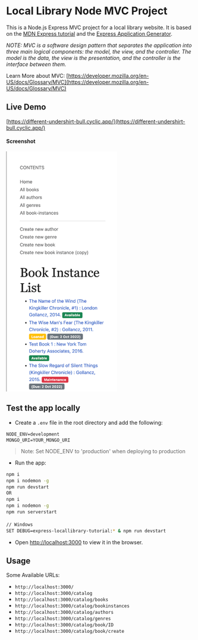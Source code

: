 # Local Library Node MVC Project

This is a Node.js Express MVC project for a local library website. It is based on the [MDN Express tutorial](https://developer.mozilla.org/en-US/docs/Learn/Server-side/Express_Nodejs) and the [Express Application Generator](https://expressjs.com/en/starter/generator.html).

_NOTE: MVC is a software design pattern that separates the application into three main logical components: the model, the view, and the controller. The model is the data, the view is the presentation, and the controller is the interface between them._

Learn More about MVC: [https://developer.mozilla.org/en-US/docs/Glossary/MVC](https://developer.mozilla.org/en-US/docs/Glossary/MVC)

## Live Demo

[https://different-undershirt-bull.cyclic.app/](https://different-undershirt-bull.cyclic.app/)

#### Screenshot

<img src="screenshot.png" width="300" height="646" />

## Test the app locally

- Create a `.env` file in the root directory and add the following:

```env
NODE_ENV=development
MONGO_URI=YOUR_MONGO_URI
```

> Note: Set NODE_ENV to 'production' when deploying to production

- Run the app:

```bash
npm i
npm i nodemon -g
npm run devstart
OR
npm i
npm i nodemon -g
npm run serverstart

// Windows
SET DEBUG=express-locallibrary-tutorial:* & npm run devstart
```

- Open [http://localhost:3000](http://localhost:3000) to view it in the browser.

## Usage

Some Available URLs:

- `http://localhost:3000/`
- `http://localhost:3000/catalog`
- `http://localhost:3000/catalog/books`
- `http://localhost:3000/catalog/bookinstances`
- `http://localhost:3000/catalog/authors`
- `http://localhost:3000/catalog/genres`
- `http://localhost:3000/catalog/book/ID`
- `http://localhost:3000/catalog/book/create`
